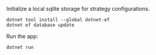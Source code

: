 ﻿
Initialize a local sqlite storage for strategy configurations.

```
dotnet tool install --global dotnet-ef
dotnet ef database update
```


Run the app:
```
dotnet run
```
